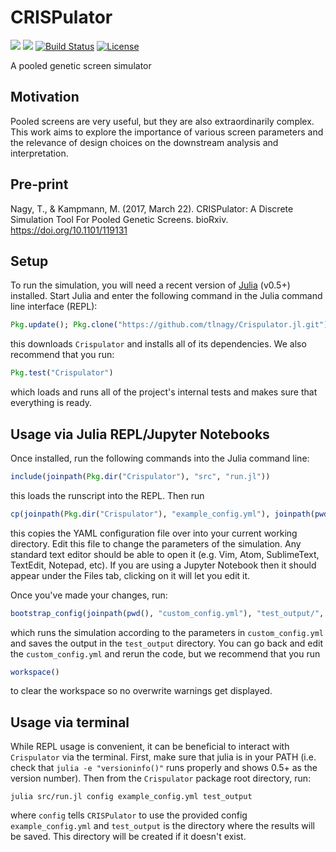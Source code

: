 # CRISPulator

[![](https://img.shields.io/badge/docs-stable-blue.svg)](https://tlnagy.github.io/Crispulator.jl/stable)
[![](https://img.shields.io/badge/docs-latest-blue.svg)](https://tlnagy.github.io/Crispulator.jl/latest)
[![Build Status](https://travis-ci.org/tlnagy/Crispulator.jl.svg?branch=master)](https://travis-ci.org/tlnagy/Crispulator.jl)
[![License](http://img.shields.io/:license-apache-blue.svg?style=flat-square)](http://www.apache.org/licenses/LICENSE-2.0.html)

A pooled genetic screen simulator

## Motivation

Pooled screens are very useful, but they are also extraordinarily complex.
This work aims to explore the importance of various screen parameters and
the relevance of design choices on the downstream analysis and
interpretation.

## Pre-print

Nagy, T., & Kampmann, M. (2017, March 22). CRISPulator: A Discrete Simulation Tool For Pooled Genetic Screens. bioRxiv. https://doi.org/10.1101/119131

## Setup

To run the simulation, you will need a recent version of
[Julia](http://julialang.org/downloads/) (v0.5+) installed. Start
Julia and enter the following command in the Julia command line interface (REPL):

```julia
Pkg.update(); Pkg.clone("https://github.com/tlnagy/Crispulator.jl.git"); Pkg.build("Crispulator")
```

this downloads `Crispulator` and installs all of its dependencies. We also
recommend that you run:

```julia
Pkg.test("Crispulator")
```

which loads and runs all of the project's internal tests and makes sure
that everything is ready.

## Usage via Julia REPL/Jupyter Notebooks

Once installed, run the following commands into the Julia command line:

```julia
include(joinpath(Pkg.dir("Crispulator"), "src", "run.jl"))
```

this loads the runscript into the REPL. Then run

```julia
cp(joinpath(Pkg.dir("Crispulator"), "example_config.yml"), joinpath(pwd(), "custom_config.yml"))
```

this copies the YAML configuration file over into your current working
directory. Edit this file to change the parameters of the simulation. Any
standard text editor should be able to open it (e.g. Vim, Atom,
SublimeText, TextEdit, Notepad, etc). If you are using a Jupyter Notebook
then it should appear under the Files tab, clicking on it will let you
edit it.

Once you've made your changes, run:

```julia
bootstrap_config(joinpath(pwd(), "custom_config.yml"), "test_output/", false)
```

which runs the simulation according to the parameters in
`custom_config.yml` and saves the output in the `test_output` directory.
You can go back and edit the `custom_config.yml` and rerun the code, but
we recommend that you run

```julia
workspace()
```

to clear the workspace so no overwrite warnings get displayed.

## Usage via terminal

While REPL usage is convenient, it can be beneficial to interact with
`Crispulator` via the terminal. First, make sure that julia is in your
PATH (i.e. check that `julia -e "versioninfo()"` runs properly and shows
0.5+ as the version number). Then from the `Crispulator` package root
directory, run:

```
julia src/run.jl config example_config.yml test_output
```

where `config` tells `CRISPulator` to use the provided config
`example_config.yml` and `test_output` is the directory where the results
will be saved. This directory will be created if it doesn't exist.
